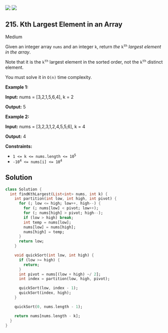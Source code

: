 [![](https://img.shields.io/github/stars/javadev/LeetCode-in-All?label=Stars&style=flat-square)](https://github.com/javadev/LeetCode-in-All)
[![](https://img.shields.io/github/forks/javadev/LeetCode-in-All?label=Fork%20me%20on%20GitHub%20&style=flat-square)](https://github.com/javadev/LeetCode-in-All/fork)

## 215\. Kth Largest Element in an Array

Medium

Given an integer array `nums` and an integer `k`, return _the_ <code>k<sup>th</sup></code> _largest element in the array_.

Note that it is the <code>k<sup>th</sup></code> largest element in the sorted order, not the <code>k<sup>th</sup></code> distinct element.

You must solve it in `O(n)` time complexity.

**Example 1:**

**Input:** nums = [3,2,1,5,6,4], k = 2

**Output:** 5

**Example 2:**

**Input:** nums = [3,2,3,1,2,4,5,5,6], k = 4

**Output:** 4

**Constraints:**

*   <code>1 <= k <= nums.length <= 10<sup>5</sup></code>
*   <code>-10<sup>4</sup> <= nums[i] <= 10<sup>4</sup></code>

## Solution

```dart
class Solution {
  int findKthLargest(List<int> nums, int k) {
    int partition(int low, int high, int pivot) {
      for (; low <= high; low++, high--) {
        for (; nums[low] < pivot; low++);
        for (; nums[high] > pivot; high--);
        if (low > high) break;
        int temp = nums[low];
        nums[low] = nums[high];
        nums[high] = temp;
      }
      return low;
    }

    void quickSort(int low, int high) {
      if (low >= high) {
        return;
      }
      int pivot = nums[(low + high) ~/ 2];
      int index = partition(low, high, pivot);

      quickSort(low, index - 1);
      quickSort(index, high);
    }

    quickSort(0, nums.length - 1);

    return nums[nums.length - k];
  }
}
```